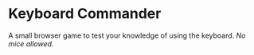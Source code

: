 # Keyboard Commander

A small browser game to test your knowledge of using the keyboard. *No mice allowed.*